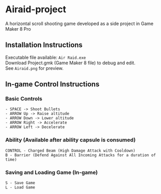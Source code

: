 # Airaid-project
A horizontal scroll shooting game developed as a side project in Game Maker 8 Pro

## Installation Instructions
Executable file available: `Air Raid.exe`
<br />
Download Project.gmk (Game Maker 8 file) to debug and edit.<br/>
See `Airaid.png` for preview.

## In-game Control Instructions
### Basic Controls
```
- SPACE -> Shoot Bullets
- ARROW Up -> Raise altitude
- ARROW Down -> Lower altitude
- ARROW Right -> Accelerate
- ARROW Left -> Decelerate 
```

### Ability (Available after ability capsule is consumed)
```
CONTROL - Charged Beam (High Damage Attack with Cooldown)
B - Barrier (Defend Against All Incoming Attacks for a duration of time)
```

### Saving and Loading Game (In-game)
```
S - Save Game
L - Load Game
```
